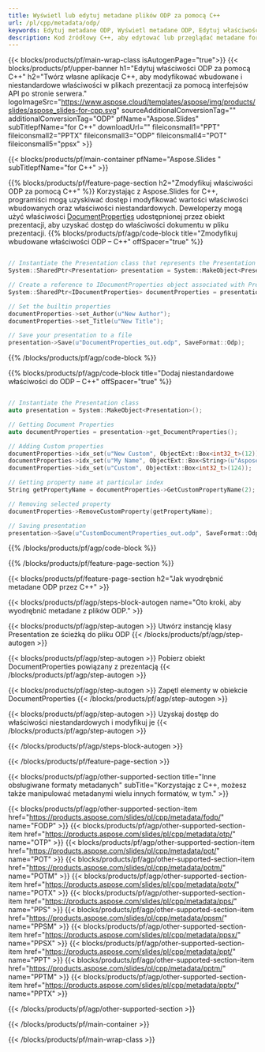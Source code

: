 ```yaml
---
title: Wyświetl lub edytuj metadane plików ODP za pomocą C++
url: /pl/cpp/metadata/odp/
keywords: Edytuj metadane ODP, Wyświetl metadane ODP, Edytuj właściwości ODP, Wyświetl właściwości ODP
description: Kod źródłowy C++, aby edytować lub przeglądać metadane formatu ODP.
---
```


{{< blocks/products/pf/main-wrap-class isAutogenPage="true">}}
{{< blocks/products/pf/upper-banner h1="Edytuj właściwości ODP za pomocą C++" h2="Twórz własne aplikacje C++, aby modyfikować wbudowane i niestandardowe właściwości w plikach prezentacji za pomocą interfejsów API po stronie serwera." logoImageSrc="https://www.aspose.cloud/templates/aspose/img/products/slides/aspose_slides-for-cpp.svg" sourceAdditionalConversionTag="" additionalConversionTag="ODP" pfName="Aspose.Slides" subTitlepfName="for C++" downloadUrl="" fileiconsmall1="PPT" fileiconsmall2="PPTX" fileiconsmall3="ODP" fileiconsmall4="POT" fileiconsmall5="ppsx" >}}

{{< blocks/products/pf/main-container pfName="Aspose.Slides " subTitlepfName="for C++" >}}

{{% blocks/products/pf/feature-page-section  h2="Zmodyfikuj właściwości ODP za pomocą C++" %}}
Korzystając z Aspose.Slides for C++, programiści mogą uzyskiwać dostęp i modyfikować wartości właściwości wbudowanych oraz właściwości niestandardowych. Deweloperzy mogą użyć właściwości [DocumentProperties](https://reference.aspose.com/slides/cpp/aspose.slides/documentproperties/) udostępnionej przez obiekt prezentacji, aby uzyskać dostęp do właściwości dokumentu w pliku prezentacji.
{{% blocks/products/pf/agp/code-block title="Zmodyfikuj wbudowane właściwości ODP – C++" offSpacer="true" %}}

```cpp

// Instantiate the Presentation class that represents the Presentation
System::SharedPtr<Presentation> presentation = System::MakeObject<Presentation>(u"presentation.odp");

// Create a reference to IDocumentProperties object associated with Presentation
System::SharedPtr<IDocumentProperties> documentProperties = presentation->get_DocumentProperties();

// Set the builtin properties
documentProperties->set_Author(u"New Author");
documentProperties->set_Title(u"New Title");

// Save your presentation to a file
presentation->Save(u"DocumentProperties_out.odp", SaveFormat::Odp);
```

{{% /blocks/products/pf/agp/code-block %}}

{{% blocks/products/pf/agp/code-block title="Dodaj niestandardowe właściwości do ODP – C++" offSpacer="true" %}}

```cpp

// Instantiate the Presentation class
auto presentation = System::MakeObject<Presentation>();

// Getting Document Properties
auto documentProperties = presentation->get_DocumentProperties();

// Adding Custom properties
documentProperties->idx_set(u"New Custom", ObjectExt::Box<int32_t>(12));
documentProperties->idx_set(u"My Name", ObjectExt::Box<String>(u"Aspose Metadata Editor"));
documentProperties->idx_set(u"Custom", ObjectExt::Box<int32_t>(124));

// Getting property name at particular index
String getPropertyName = documentProperties->GetCustomPropertyName(2);

// Removing selected property
documentProperties->RemoveCustomProperty(getPropertyName);

// Saving presentation
presentation->Save(u"CustomDocumentProperties_out.odp", SaveFormat::Odp);
```

{{% /blocks/products/pf/agp/code-block %}}

{{% /blocks/products/pf/feature-page-section %}}

{{< blocks/products/pf/feature-page-section  h2="Jak wyodrębnić metadane ODP przez C++" >}}

{{< blocks/products/pf/agp/steps-block-autogen name="Oto kroki, aby wyodrębnić metadane z plików ODP." >}}

{{< blocks/products/pf/agp/step-autogen >}}
Utwórz instancję klasy Presentation ze ścieżką do pliku ODP
{{< /blocks/products/pf/agp/step-autogen >}}

{{< blocks/products/pf/agp/step-autogen >}}
Pobierz obiekt DocumentProperties powiązany z prezentacją
{{< /blocks/products/pf/agp/step-autogen >}}

{{< blocks/products/pf/agp/step-autogen >}}
Zapętl elementy w obiekcie DocumentProperties
{{< /blocks/products/pf/agp/step-autogen >}}

{{< blocks/products/pf/agp/step-autogen >}}
Uzyskaj dostęp do właściwości niestandardowych i modyfikuj je
{{< /blocks/products/pf/agp/step-autogen >}}

{{< /blocks/products/pf/agp/steps-block-autogen >}}

{{< /blocks/products/pf/feature-page-section >}}

{{< blocks/products/pf/agp/other-supported-section title="Inne obsługiwane formaty metadanych" subTitle="Korzystając z C++, możesz także manipulować metadanymi wielu innych formatów, w tym." >}}

{{< blocks/products/pf/agp/other-supported-section-item href="https://products.aspose.com/slides/pl/cpp/metadata/fodp/" name="FODP" >}}
{{< blocks/products/pf/agp/other-supported-section-item href="https://products.aspose.com/slides/pl/cpp/metadata/otp/" name="OTP" >}}
{{< blocks/products/pf/agp/other-supported-section-item href="https://products.aspose.com/slides/pl/cpp/metadata/pot/" name="POT" >}}
{{< blocks/products/pf/agp/other-supported-section-item href="https://products.aspose.com/slides/pl/cpp/metadata/potm/" name="POTM" >}}
{{< blocks/products/pf/agp/other-supported-section-item href="https://products.aspose.com/slides/pl/cpp/metadata/potx/" name="POTX" >}}
{{< blocks/products/pf/agp/other-supported-section-item href="https://products.aspose.com/slides/pl/cpp/metadata/pps/" name="PPS" >}}
{{< blocks/products/pf/agp/other-supported-section-item href="https://products.aspose.com/slides/pl/cpp/metadata/ppsm/" name="PPSM" >}}
{{< blocks/products/pf/agp/other-supported-section-item href="https://products.aspose.com/slides/pl/cpp/metadata/ppsx/" name="PPSX" >}}
{{< blocks/products/pf/agp/other-supported-section-item href="https://products.aspose.com/slides/pl/cpp/metadata/ppt/" name="PPT" >}}
{{< blocks/products/pf/agp/other-supported-section-item href="https://products.aspose.com/slides/pl/cpp/metadata/pptm/" name="PPTM" >}}
{{< blocks/products/pf/agp/other-supported-section-item href="https://products.aspose.com/slides/pl/cpp/metadata/pptx/" name="PPTX" >}}


{{< /blocks/products/pf/agp/other-supported-section >}}

{{< /blocks/products/pf/main-container >}}
    
{{< /blocks/products/pf/main-wrap-class >}}